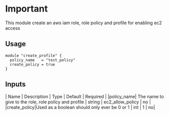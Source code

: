 # Important
This module create an aws iam role, role policy and profile for enabling
ec2 access

## Usage

```hcl
module "create_profile" {
  policy_name   = "test_policy"
  create_policy = true
}
```

## Inputs

| Name | Description | Type | Default | Required |
|policy_name| The name to give to the role, role policy and profile | string | ec2_allow_policy | no |
|create_policy|Used as a boolean should only ever be 0 or 1 | int | 1 | no|

